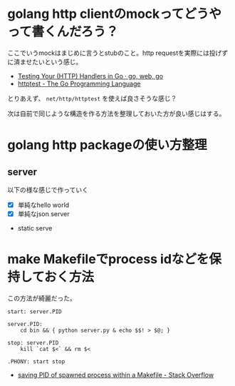 # golang http clientのmockってどうやって書くんだろう？

ここでいうmockはまじめに言うとstubのこと。http requestを実際には投げずに済ませたいという感じ。

- [Testing Your (HTTP) Handlers in Go · go, web, go](https://elithrar.github.io/article/testing-http-handlers-go/)
- [httptest - The Go Programming Language](https://golang.org/pkg/net/http/httptest/)

とりあえず、 `net/http/httptest` を使えば良さそうな感じ？

次は自前で同じような構造を作る方法を整理しておいた方が良い感じはする。


# golang http packageの使い方整理

## server

以下の様な感じで作っていく

- [x] 単純なhello world
- [x] 単純なjson server
- static serve

# make Makefileでprocess idなどを保持しておく方法

この方法が綺麗だった。

```make
start: server.PID

server.PID:
    cd bin && { python server.py & echo $$! > $@; }

stop: server.PID
    kill `cat $<` && rm $<

.PHONY: start stop
```

- [saving PID of spawned process within a Makefile - Stack Overflow](http://stackoverflow.com/questions/23366112/saving-pid-of-spawned-process-within-a-makefile)

